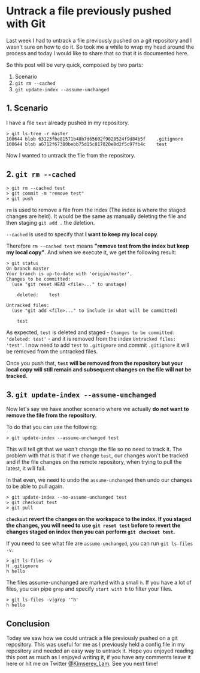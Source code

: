# Untrack a file previously pushed with Git

Last week I had to untrack a file previously pushed on a git repository and I wasn't sure on how to do it.
So took me a while to wrap my head around the process and today I would like to share that so that it is documented here.

So this post will be very quick, composed by two parts:

 1. Scenario
 2. `git rm --cached`
 3. `git update-index --assume-unchanged`

## 1. Scenario

I have a file `test` already pushed in my repository.

```
> git ls-tree -r master
100644 blob 63123fbe81571b48b7d65602f9828524f9d84b5f	.gitignore
100644 blob a6712f67380bebb75d15c817820e8d2f5c97fb4c	test
```

Now I wanted to untrack the file from the repository.

## 2. `git rm --cached`

```
> git rm --cached test
> git commit -m "remove test"
> git push
```

`rm` is used to remove a file from the index (The index is where the staged changes are held).
It would be the same as manually deleting the file and then staging `git add .` the deletion.

`--cached` is used to specify that __I want to keep my local copy__.

Therefore `rm --cached test` means __"remove test from the index but keep my local copy"__.
And when we execute it, we get the following result:

```
> git status
On branch master
Your branch is up-to-date with 'origin/master'.
Changes to be committed:
  (use "git reset HEAD <file>..." to unstage)

	deleted:    test

Untracked files:
  (use "git add <file>..." to include in what will be committed)

	test
```

As expected, `test` is deleted and staged - `Changes to be committed: 'deleted: test'` - and it is removed from the index `Untracked files: 'test'`.
I now need to add `test` to `.gitignore` and commit `.gitignore` it will be removed from the untracked files.

Once you push that, __`test` will be removed from the repository but your local copy will still remain and subsequent changes on the file will not be tracked.__

## 3. `git update-index --assume-unchanged`

Now let's say we have another scenario where we actually __do not want to remove the file from the repository__.

To do that you can use the following:

```
> git update-index --assume-unchanged test
```

This will tell git that we won't change the file so no need to track it.
The problem with that is that if we change `test`, our changes won't be tracked and if the file changes on the remote repository, when trying to pull the latest, it will fail.

In that even, we need to undo the `assume-unchanged` then undo our changes to be able to pull again.

```
> git update-index --no-assume-unchanged test
> git checkout test
> git pull
```

__`checkout` revert the changes on the workspace to the index. If you staged the changes, you will need to use `git reset test` before to revert the changes staged on index then you can perform `git checkout test`.__ 

If you need to see what file are `assume-unchanged`, you can run `git ls-files -v`.

```
> git ls-files -v
H .gitignore
h hello
```

The files assume-unchanged are marked with a small `h`.
If you have a lot of files, you can pipe `grep` and specify `start with h` to filter your files.

```
> git ls-files -v|grep '^h'
h hello
```

## Conclusion

Today we saw how we could untrack a file previously pushed on a git repository.
This was useful for me as I previously held a config file in my repository and needed an easy way to untrack it.
Hope you enjoyed reading this post as much as I enjoyed writing it, if you have any comments leave it here or hit me on Twitter [@Kimserey_Lam](https://twitter.com/kimserey_lam).
See you next time!
